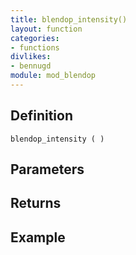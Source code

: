 ```yaml
---
title: blendop_intensity()
layout: function
categories:
- functions
divlikes:
- bennugd
module: mod_blendop
---
```


## Definition

    blendop_intensity ( )

## Parameters

## Returns

## Example
